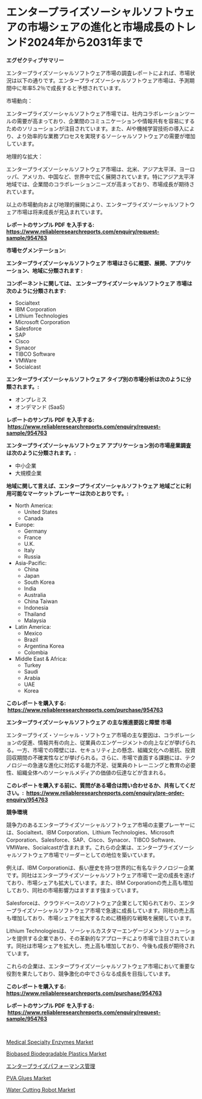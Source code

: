 <p><h1>エンタープライズソーシャルソフトウェアの市場シェアの進化と市場成長のトレンド2024年から2031年まで</h1></p><p><strong>エグゼクティブサマリー</strong></p>
<p><p>エンタープライズソーシャルソフトウェア市場の調査レポートによれば、市場状況は以下の通りです。エンタープライズソーシャルソフトウェア市場は、予測期間中に年率5.2％で成長すると予想されています。</p><p>市場動向：</p><p>エンタープライズソーシャルソフトウェア市場では、社内コラボレーションツールの需要が高まっており、企業間のコミュニケーションや情報共有を容易にするためのソリューションが注目されています。また、AIや機械学習技術の導入により、より効率的な業務プロセスを実現するソーシャルソフトウェアの需要が増加しています。</p><p>地理的な拡大：</p><p>エンタープライズソーシャルソフトウェア市場は、北米、アジア太平洋、ヨーロッパ、アメリカ、中国など、世界中で広く展開されています。特にアジア太平洋地域では、企業間のコラボレーションニーズが高まっており、市場成長が期待されています。</p><p>以上の市場動向および地理的展開により、エンタープライズソーシャルソフトウェア市場は将来成長が見込まれています。</p></p>
<p><strong>レポートのサンプル PDF を入手する: <a href="https://www.reliableresearchreports.com/enquiry/request-sample/954763">https://www.reliableresearchreports.com/enquiry/request-sample/954763</a></strong></p>
<p><strong>市場セグメンテーション:</strong></p>
<p><strong> エンタープライズソーシャルソフトウェア 市場はさらに概要、展開、アプリケーション、地域に分類されます :</strong></p>
<p><strong>コンポーネントに関しては、 エンタープライズソーシャルソフトウェア 市場は次のように分類されます: &nbsp;</strong></p>
<p><ul><li>Socialtext</li><li>IBM Corporation</li><li>Lithium Technologies</li><li>Microsoft Corporation</li><li>Salesforce</li><li>SAP</li><li>Cisco</li><li>Synacor</li><li>TIBCO Software</li><li>VMWare</li><li>Socialcast</li></ul></p>
<p><strong> エンタープライズソーシャルソフトウェア タイプ別の市場分析は次のように分類されます。:</strong></p>
<p><ul><li>オンプレミス</li><li>オンデマンド (SaaS)</li></ul></p>
<p><strong>レポートのサンプル PDF を入手する: &nbsp;<a href="https://www.reliableresearchreports.com/enquiry/request-sample/954763">https://www.reliableresearchreports.com/enquiry/request-sample/954763</a></strong></p>
<p><strong> エンタープライズソーシャルソフトウェア アプリケーション別の市場産業調査は次のように分類されます。:</strong></p>
<p><ul><li>中小企業</li><li>大規模企業</li></ul></p>
<p><strong>地域に関して言えば、エンタープライズソーシャルソフトウェア 地域ごとに利用可能なマーケットプレーヤーは次のとおりです。:</strong></p>
<p><ul>
    <li>
        North America:
        <ul>
            <li>United States</li>
            <li>Canada</li>
        </ul>
    </li>
    <li>
        Europe:
        <ul>
            <li>Germany</li>
            <li>France</li>
            <li>U.K.</li>
            <li>Italy</li>
            <li>Russia</li>
        </ul>
    </li>
    <li>
        Asia-Pacific:
        <ul>
            <li>China</li>
            <li>Japan</li>
            <li>South Korea</li>
            <li>India</li>
            <li>Australia</li>
            <li>China Taiwan</li>
            <li>Indonesia</li>
            <li>Thailand</li>
            <li>Malaysia</li>
        </ul>
    </li>
    <li>
        Latin America:
        <ul>
            <li>Mexico</li>
            <li>Brazil</li>
            <li>Argentina Korea</li>
            <li>Colombia</li>
        </ul>
    </li>
    <li>
        Middle East & Africa:
        <ul>
            <li>Turkey</li>
            <li>Saudi</li>
            <li>Arabia</li>
            <li>UAE</li>
            <li>Korea</li>
        </ul>
    </li>
    </ul></p>
<p><strong>このレポートを購入する: &nbsp;<a href="https://www.reliableresearchreports.com/purchase/954763">https://www.reliableresearchreports.com/purchase/954763</a></strong></p>
<p><strong>エンタープライズソーシャルソフトウェア の主な推進要因と障壁 市場</strong></p>
<p><p>エンタープライズ・ソーシャル・ソフトウェア市場の主な要因は、コラボレーションの促進、情報共有の向上、従業員のエンゲージメントの向上などが挙げられる。一方、市場での障壁には、セキュリティ上の懸念、組織文化への抵抗、投資回収期間の不確実性などが挙げられる。さらに、市場で直面する課題には、テクノロジーの急速な進化に対応する能力不足、従業員のトレーニングと教育の必要性、組織全体へのソーシャルメディアの価値の伝達などが含まれる。</p></p>
<p><strong>このレポートを購入する前に、質問がある場合は問い合わせるか、共有してください。:&nbsp; <a href="https://www.reliableresearchreports.com/enquiry/pre-order-enquiry/954763">https://www.reliableresearchreports.com/enquiry/pre-order-enquiry/954763</a></strong></p>
<p><strong>競争環境</strong></p>
<p><p>競争力のあるエンタープライズソーシャルソフトウェア市場の主要プレーヤーには、Socialtext、IBM Corporation、Lithium Technologies、Microsoft Corporation、Salesforce、SAP、Cisco、Synacor、TIBCO Software、VMWare、Socialcastが含まれます。これらの企業は、エンタープライズソーシャルソフトウェア市場でリーダーとしての地位を築いています。</p><p>例えば、IBM Corporationは、長い歴史を持つ世界的に有名なテクノロジー企業です。同社はエンタープライズソーシャルソフトウェア市場で一定の成長を遂げており、市場シェアも拡大しています。また、IBM Corporationの売上高も増加しており、同社の市場影響力はますます強まっています。</p><p>Salesforceは、クラウドベースのソフトウェア企業として知られており、エンタープライズソーシャルソフトウェア市場で急速に成長しています。同社の売上高も増加しており、市場シェアを拡大するために積極的な戦略を展開しています。</p><p>Lithium Technologiesは、ソーシャルカスタマーエンゲージメントソリューションを提供する企業であり、その革新的なアプローチにより市場で注目されています。同社は市場シェアを拡大し、売上高も増加しており、今後も成長が期待されています。</p><p>これらの企業は、エンタープライズソーシャルソフトウェア市場において重要な役割を果たしており、競争激化の中でさらなる成長を目指しています。</p></p>
<p><strong>このレポートを購入する: &nbsp; <a href="https://www.reliableresearchreports.com/purchase/954763">https://www.reliableresearchreports.com/purchase/954763</a></strong></p>
<p><strong>レポートのサンプル PDF を入手する: &nbsp;<a href="https://www.reliableresearchreports.com/enquiry/request-sample/954763">https://www.reliableresearchreports.com/enquiry/request-sample/954763</a></strong><strong></strong></p>
<p>&nbsp;</p>
<p><p><a href="https://circular-yam-9b9.notion.site/Medical-Specialty-Enzymes-Market-Size-Reflecting-a-Forecast-Till-2031-Market-By-Type-By-Applicatio-311a51dbf86045e49a2667fe6b56106e">Medical Specialty Enzymes Market</a></p><p><a href="https://view.publitas.com/reportprime-1/biobased-biodegradable-plastics-market-furnish-information-about-market-size-market-share-market-dynamics-and-projections-spanning-from-2024-to-2031/">Biobased Biodegradable Plastics Market</a></p><p><a href="https://github.com/oqoeusbvpadwjs08/Market-Research-Report-List-1/blob/main/1269540185293.md">エンタープライズパフォーマンス管理</a></p><p><a href="https://issuu.com/reportprime-2/docs/pva-glues-market-size-2030.pptx">PVA Glues Market</a></p><p><a href="https://issuu.com/reportprime-2/docs/water-cutting-robot-market-size-2030.pptx">Water Cutting Robot Market</a></p></p>